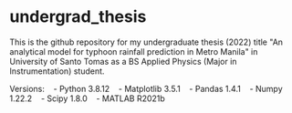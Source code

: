 # undergrad_thesis
This is the github repository for my undergraduate thesis (2022) title "An analytical model for typhoon rainfall prediction in Metro Manila" in University of Santo Tomas as a BS Applied Physics (Major in Instrumentation) student.

Versions:
 &nbsp;&nbsp; - Python 3.8.12
 &nbsp;&nbsp; - Matplotlib 3.5.1
 &nbsp;&nbsp; - Pandas 1.4.1
 &nbsp;&nbsp; - Numpy 1.22.2
 &nbsp;&nbsp; - Scipy 1.8.0
 &nbsp;&nbsp; - MATLAB R2021b
